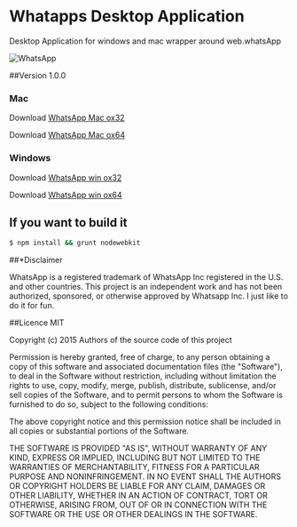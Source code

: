 Whatapps Desktop Application
============================

Desktop Application for  windows and mac wrapper around web.whatsApp
 
![WhatsApp](https://cdn.rawgit.com/radjivC/whatsapp-desktop/master/render/whatsappdesktop.png "WhatsApp Desktop")

##Version 1.0.0

### Mac
Download [WhatsApp Mac ox32](http://inft.ly/Th9XPRn)

Download [WhatsApp Mac ox64](http://inft.ly/Th9XPRn)

### Windows
Download [WhatsApp win ox32](http://inft.ly/Th9XPRn)

Download [WhatsApp win ox64](http://inft.ly/Th9XPRn)


## If you want to build it

````bash
$ npm install && grunt nodewebkit
````




##*Disclaimer

WhatsApp is a registered trademark of WhatsApp Inc registered in the U.S. and other countries. This project is an independent work and has not been authorized, sponsored, or otherwise approved by Whatsapp Inc. I just like to do it for fun.

##Licence MIT


Copyright (c) 2015 Authors of the source code of this project

Permission is hereby granted, free of charge, to any person obtaining a copy of this software and associated documentation files (the "Software"), to deal in the Software without restriction, including without limitation the rights to use, copy, modify, merge, publish, distribute, sublicense, and/or sell copies of the Software, and to permit persons to whom the Software is furnished to do so, subject to the following conditions:

The above copyright notice and this permission notice shall be included in all copies or substantial portions of the Software.

THE SOFTWARE IS PROVIDED "AS IS", WITHOUT WARRANTY OF ANY KIND, EXPRESS OR IMPLIED, INCLUDING BUT NOT LIMITED TO THE WARRANTIES OF MERCHANTABILITY, FITNESS FOR A PARTICULAR PURPOSE AND NONINFRINGEMENT. IN NO EVENT SHALL THE AUTHORS OR COPYRIGHT HOLDERS BE LIABLE FOR ANY CLAIM, DAMAGES OR OTHER LIABILITY, WHETHER IN AN ACTION OF CONTRACT, TORT OR OTHERWISE, ARISING FROM, OUT OF OR IN CONNECTION WITH THE SOFTWARE OR THE USE OR OTHER DEALINGS IN THE SOFTWARE.

 


